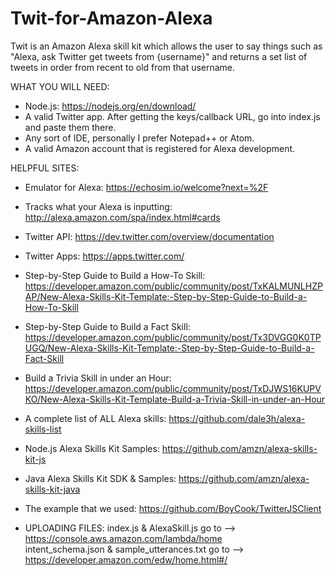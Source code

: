 # Twit-for-Amazon-Alexa
Twit is an Amazon Alexa skill kit which allows the user to say things such as "Alexa, ask Twitter get tweets from {username}" and returns a set list of tweets in order from recent to old from that username.

WHAT YOU WILL NEED:
- Node.js: https://nodejs.org/en/download/
- A valid Twitter app. After getting the keys/callback URL, go into index.js and paste them there.
- Any sort of IDE, personally I prefer Notepad++ or Atom.
- A valid Amazon account that is registered for Alexa development.

HELPFUL SITES:
- Emulator for Alexa:
https://echosim.io/welcome?next=%2F   

- Tracks what your Alexa is inputting:
http://alexa.amazon.com/spa/index.html#cards

- Twitter API:
https://dev.twitter.com/overview/documentation

- Twitter Apps:
https://apps.twitter.com/

- Step-by-Step Guide to Build a How-To Skill:
https://developer.amazon.com/public/community/post/TxKALMUNLHZPAP/New-Alexa-Skills-Kit-Template:-Step-by-Step-Guide-to-Build-a-How-To-Skill
 
- Step-by-Step Guide to Build a Fact Skill:
https://developer.amazon.com/public/community/post/Tx3DVGG0K0TPUGQ/New-Alexa-Skills-Kit-Template:-Step-by-Step-Guide-to-Build-a-Fact-Skill

- Build a Trivia Skill in under an Hour:
https://developer.amazon.com/public/community/post/TxDJWS16KUPVKO/New-Alexa-Skills-Kit-Template-Build-a-Trivia-Skill-in-under-an-Hour

- A complete list of ALL Alexa skills:
https://github.com/dale3h/alexa-skills-list

- Node.js Alexa Skills Kit Samples:
https://github.com/amzn/alexa-skills-kit-js

- Java Alexa Skills Kit SDK & Samples:
https://github.com/amzn/alexa-skills-kit-java

- The example that we used:
https://github.com/BoyCook/TwitterJSClient

- UPLOADING FILES:
index.js & AlexaSkill.js go to --> https://console.aws.amazon.com/lambda/home     
intent_schema.json & sample_utterances.txt go to --> https://developer.amazon.com/edw/home.html#/
